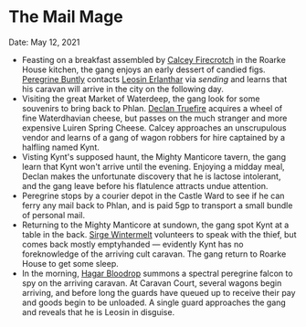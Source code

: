 # The Mail Mage

Date: May 12, 2021

- Feasting on a breakfast assembled by [Calcey Firecrotch](../Characters/Calcey%20Firecrotch/%21index.md) in the Roarke House kitchen, the gang enjoys an early dessert of candied figs. [Peregrine Buntly](../Characters/Peregrine%20Buntly/%21index.md) contacts [Leosin Erlanthar](../Characters/Leosin%20Erlanthar.md) via *sending* and learns that his caravan will arrive in the city on the following day.
- Visiting the great Market of Waterdeep, the gang look for some souvenirs to bring back to Phlan. [Declan Truefire](../Characters/Declan%20Truefire/%21index.md) acquires a wheel of fine Waterdhavian cheese, but passes on the much stranger and more expensive Luiren Spring Cheese. Calcey approaches an unscrupulous vendor and learns of a gang of wagon robbers for hire captained by a halfling named Kynt.
- Visting Kynt's supposed haunt, the Mighty Manticore tavern, the gang learn that Kynt won't arrive until the evening. Enjoying a midday meal, Declan makes the unfortunate discovery that he is lactose intolerant, and the gang leave before his flatulence attracts undue attention.
- Peregrine stops by a courier depot in the Castle Ward to see if he can ferry any mail back to Phlan, and is paid 5gp to transport a small bundle of personal mail.
- Returning to the Mighty Manticore at sundown, the gang spot Kynt at a table in the back. [Sirge Wintermelt](../Characters/Sirge%20Wintermelt/%21index.md) volunteers to speak with the thief, but comes back mostly emptyhanded — evidently Kynt has no foreknowledge of the arriving cult caravan. The gang return to Roarke House to get some sleep.
- In the morning, [Hagar Bloodrop](../Characters/Hagar%20Bloodrop/%21index.md) summons a spectral peregrine falcon to spy on the arriving caravan. At Caravan Court, several wagons begin arriving, and before long the guards have queued up to receive their pay and goods begin to be unloaded. A single guard approaches the gang and reveals that he is Leosin in disguise.